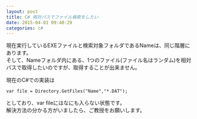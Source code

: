 ```yaml
---
layout: post
title: C# 相対パスでファイル検索をしたい
date: 2015-04-01 09:40:29
categories: c#
---
```

<p>現在実行しているEXEファイルと検索対象フォルダであるNameは、同じ階層にあります。<br>
そして、Nameフォルダ内にある、1つのファイル(ファイル名はランダム)を相対パスで取得したいのですが、取得することが出来ません。</p>

<p>現在のC#での実装は</p>

<pre><code>var file = Directory.GetFiles("Name","*.DAT");
</code></pre>

<p>としており、var fileにはなにも入らない状態です。<br>
解決方法の分かる方がいましたら、ご教授をお願いします。</p>
